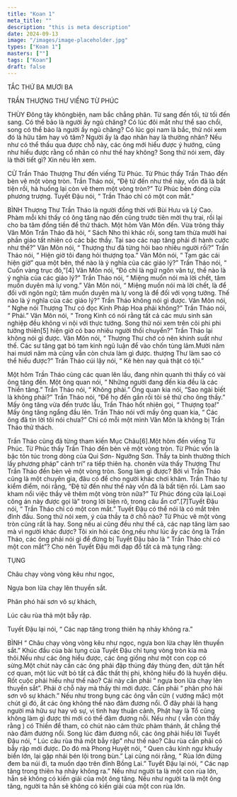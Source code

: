 ```yaml
---
title: "Koan 1"
meta_title: ""
description: "this is meta description"
date: 2024-09-13
image: "/images/image-placeholder.jpg"
types: ["Koan 1"]
masters: [""]
tags: ["Koan"]
draft: false
---
```




TẮC THỨ BA MƯƠI BA

TRẦN THƯỢNG THƯ VIẾNG TỪ PHÚC

THÙY Đông tây khôngbiện, nam bắc chẳng phân. Từ sang đến tối, từ tối đến sang. Có thể bảo là người ấy ngủ chăng? Có lúc đôi mắt như thể sao chổi, song có thể bảo là người ấy ngủ chăng? Có lúc gọi nam là bắc, thử nói xem đó là hữu tâm hay vô tâm? Người ấy là đạo nhân hay là thường nhân? Nếu như có thể thấu qua được chỗ này, các ông mới hiểu được ý hướng, cũng như hiểu được rằng cổ nhân có như thế hay không? Song thử nói xem, đây là thời tiết gì? Xin nêu lên xem.

CỬ Trần Tháo Thượng Thư đến viếng Từ Phúc. Từ Phúc thấy Trần Tháo đến bèn vẽ một vòng tròn. Trần Tháo nói, “Đệ tử đến như thế này, vốn đã là bất tiện rồi, hà huống lại còn vẽ them một vòng tròn?” Từ Phúc bèn đóng cửa phương trượng. Tuyết Đậu nói, “ Trần Tháo chỉ có một con mắt.”

BÌNH Thượng Thư Trần Tháo là người đồng thời với Bùi Hưu và Lý Cao. Phàm mỗi khi thấy có ông tăng nào đến cũng trước tiên mời thụ trai, rồi lại cho ba tăm đồng tiền để thử thách. Một hôm Vân Môn đến. Vừa trông thấy Vân Môn Trần Tháo đã hỏi, “ Sách Nho thì khác rồi, song tam thừa mười hai phần giáo tất nhiên có các bậc thầy. Tại sao các nạp tăng phải đi hành cước như thế?” Vân Môn nói, “ Thượng thư đã từng hỏi bao nhiêu người rồi?” Trần Tháo nói, “ Hiện giờ tôi đang hỏi thượng tọa.” Vân Môn nói, “ Tạm gác cái hiện giờ” qua một bên, thế nào là ý nghĩa của các giáo lý?” Trần Tháo nói, “ Cuốn vàng trục đỏ,”[4] Vân Môn nói, “Đó chỉ là ngữ ngôn văn tự, thế nào là ý nghĩa của các giáo lý?” Trần Tháo nói, “ Miệng muốn nói mà lời chết, tâm muốn duyên mà lự vong.” Vân Môn nói, “ Miệng muốn nói mà lời chết, là để đối với ngôn ngữ; tâm muốn duyên mà lự vong là để đối với vọng tưởng. Thế nào là ý nghĩa của các giáo lý?” Trần Tháo không nói gì được. Vân Môn nói, “ Nghe nói Thượng Thư có đọc Kinh Pháp Hoa phải không?” Trần Tháo nói, “ Phải.” Vân Môn nói, “ Trong Kinh có nói rằng tất cả các mưu sinh sản nghiệp đều không vi nội với thực tướng. Song thử nói xem trên cõi phi phi tưởng thiên[5] hiện giờ có bao nhiêu người thối chuyển?” Trần Tháo lại không nói gì được. Vân Môn nói, “ Thượng Thư chớ có nên khinh suất như thế. Các sư tăng gạt bỏ tam kinh ngũ luận để vào chốn tùng lâm.Mười năm hai mươi năm mà cũng vẫn còn chưa làm gì được. thượng Thư làm sao có thể hiểu được?” Trần Tháo cúi lậy nói, “ Kẻ hèn nay quả thật có tội.”

Một hôm Trần Tháo cùng các quan lên lầu, đang nhìn quanh thì thấy có vài ông tăng đến. Một ông quan nói, “ Những người đang đến kia đều là các Thiền tăng.” Trần Tháo nói, “ Không phải.” Ông quan kia nói, “Sao ngài biết là không phải?” Trần Tháo nói, “Để họ đến gần rồi tôi sẽ thử cho ông thấy.” Mấy ông tăng vừa đến trước lầu, Trần Tháo hốt nhiên gọi, “ Thượng tọa!” Mấy ông tăng ngẩng đầu lên. Trần Tháo nói với mấy ông quan kia, “ Các ông đã tin lời tôi nói chưa?” Chỉ có mỗi một mình Vân Môn là không bị Trần Tháo thử thách.

Trần Tháo cũng đã từng tham kiến Mục Châu[6].Một hôm đến viếng Từ Phúc. Từ Phúc thấy Trần Tháo đến bèn vẽ một vòng tròn. Từ Phúc vốn là bậc tôn túc trong dòng của Qui Sơn- Ngưỡng Sơn. Thầy ta bình thường thích lấy phương pháp” cảnh trí” ra tiếp thiên hạ. chonên vừa thấy Thượng Thư Trần Tháo đến bèn vẽ một vòng tròn. Song làm gì được? Bởi vì Trần Tháo cũng là một chuyên gia, đâu có để cho người khác chơi khăm. Trần Tháo tự kiểm điểm, nói rằng, “Đệ tử đến như thế này vốn đã là bất tiện rồi. Làm sao kham nổi việc thầy vẽ thêm một vòng tròn nữa?” Từ Phúc đóng cửa lại.Loại công án này được gọi là” trong lời biện rõ, trong câu ẩn cơ”.[7]Tuyết Đậu nói, “ Trần Tháo chỉ có một con mắt.” Tuyết Đậu có thể nói là có mắt trên đỉnh đầu. Song thử nói xem, ý của thầy ta ở chỗ nào? Từ Phúc vẽ một vòng tròn cũng rất là hay. Song nếu ai cũng đều như thế cả, các nạp tăng làm sao mà vì người khác được? Tôi xin hỏi các ông,nếu như lúc ấy các ông là Trần Tháo, các ông phải nói gì để đừng bị Tuyết Đậu bảo là “ Trần Tháo chỉ có một con mắt”? Cho nên Tuyết Đậu mới đạp đổ tất cả mà tụng rằng:

TỤNG

Châu chạy vòng vòng kêu như ngọc,

Ngựa bon lừa chạy lên thuyền sắt.

Phân phó hải sơn vô sự khách,

Lúc câu rùa thả một bẫy rập.

Tuyết Đậu lại nói, “ Các nạp tăng trong thiên hạ nhảy không ra.”

BÌNH “ Châu chạy vòng vòng kêu như ngọc, ngựa bon lừa chạy lên thuyền sắt.” Khúc đầu của bài tụng của Tuyết Đậu chỉ tụng vòng tròn kia mà thôi.Nếu như các ông hiểu được, các ông giống như một con cọp có sừng.Một chút này cần các ông phải đập thủng đáy thùng đen, dứt tận hết cơ quan, một lúc vứt bỏ tất cả đắc thất thị phi, không hiểu đó là huyền diệu. Rốt cuộc phải hiểu như thế nào? Cái này cần phải “ ngựa bon lừa chạy lên thuyền sắt”. Phải ở chỗ này mà thấy thì mới được. Cần phải “ phân phó hải sơn vô sự khách.” Nếu như trong bụng các ông vẫn cừn ( vướng mắc) một chút gì đó, ắt các ông không thể nào đảm đương nổi. Ở đây phải là hạng người mà hữu sự hay vô sự, vị tình hay thuận cảnh, Phật hay là Tổ cũng không làm gì được thì mới có thể đảm đương nỗi. Nếu như ( vẫn còn thấy rằng ) có Thiền để tham, có chút nào cảm thức phàm thánh, ắt chẳng thể nào đảm đương nổi. Song lúc đảm đương nổi, các ông phải hiểu lời Tuyết Đậu nói, “ Lúc câu rùa thả một bẫy rập” như thế nào? Câu rùa cần phải có bẫy rập mới được. Do đó mà Phong Huyệt nói, “ Quen câu kình ngư khuấy biển lớn, lại gặp nhái bén lội trong bùn.” Lại cũng nói rằng, “ Rùa lớn đừng đem ba núi đi, ta muốn dạo trên đỉnh Bồng Lai.” Tuyết Đậu lại nói, “ Các nạp tăng trong thiên hạ nhảy không ra.” Nếu như người ta là một con rùa lớn, hẳn sẽ không có kiến giải của một ông tăng. Nếu như người ta là một ông tăng, người ta hẳn sẽ không có kiến giải của một con rùa lớn.


